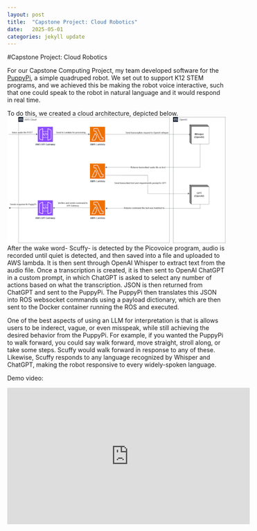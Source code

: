 ```yaml
---
layout: post
title:  "Capstone Project: Cloud Robotics"
date:   2025-05-01
categories: jekyll update
---
```


#Capstone Project: Cloud Robotics

For our Capstone Computing Project, my team developed software for the [PuppyPi](https://www.hiwonder.com/products/puppypi?srsltid=AfmBOoob_T0YRTQcpE1lJoqemL3ZmjQ1DwDOW8U412TIGdCUq_nBo4oG),
a simple quadruped robot. We set out to support K12 STEM programs, and we achieved this be making the robot voice interactive,
such that one could speak to the robot in natural language and it would respond in real time. 

To do this, we created a cloud architecture, depicted below.  
![Cloud Architecture](assets/puppypi_cloud_architecture.png)  
After the wake word- Scuffy- is detected by the Picovoice program, audio is recorded until quiet is detected, and then saved into a file and uploaded to AWS lambda. It is then sent through OpenAI Whisper to extract text from the audio file. Once a transcription is created, it is then sent to OpenAI ChatGPT in a custom prompt, in which ChatGPT is asked to select any number of actions based on what the transcription. JSON is then returned from ChatGPT and sent to the PuppyPi. The PuppyPi then translates this JSON into ROS websocket commands using a payload dictionary, which are then sent to the Docker container running the ROS and executed.  

One of the best aspects of using an LLM for interpretation is that is allows users to be inderect, vague, or even misspeak, while still achieving the desired behavior from the PuppyPi. For example, if you wanted the PuppyPi to walk forward, you could say walk forward, move straight, stroll along, or take some steps. Scuffy would walk forward in response to any of these. Likewise, Scuffy responds to any language recognized by Whisper and ChatGPT, making the robot responsive to every widely-spoken language.  

Demo video: 
<iframe width="560" height="315" src="https://www.youtube.com/embed/qUq1ZZ1_EhI?si=5hAZLLw7iD4rQ3--&amp;start=2" title="YouTube video player" frameborder="0" allow="accelerometer; autoplay; clipboard-write; encrypted-media; gyroscope; picture-in-picture; web-share" referrerpolicy="strict-origin-when-cross-origin" allowfullscreen></iframe>


